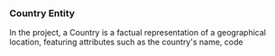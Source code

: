 ### Country Entity

In the project, a Country is a factual representation of a geographical location, featuring attributes such as the country's name, code
